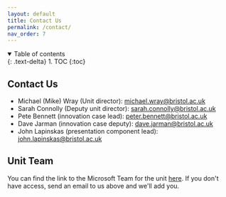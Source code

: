 ```yaml
---
layout: default
title: Contact Us
permalink: /contact/
nav_order: 7
---
```


<details open markdown="block">
<summary>
Table of contents
</summary>
{: .text-delta}
1. TOC
{:toc}
</details>

## Contact Us

* Michael (Mike) Wray (Unit director): [michael.wray@bristol.ac.uk](mailto:michael.wray@bristol.ac.uk)
* Sarah Connolly (Deputy unit director): [sarah.connolly@bristol.ac.uk](mailto:sarah.connolly@bristol.ac.uk)
* Pete Bennett (innovation case lead): [peter.bennett@bristol.ac.uk](mailto:peter.bennett@bristol.ac.uk)
* Dave Jarman (innovation case deputy): [dave.jarman@bristol.ac.uk](mailto:dave.jarman@bristol.ac.uk)
* John Lapinskas (presentation component lead): [john.lapinskas@bristol.ac.uk](mailto:john.lapinskas@bristol.ac.uk)

## Unit Team

You can find the link to the Microsoft Team for the unit
[here](https://teams.microsoft.com/l/team/19%3aSU5HfuaMqsyIqoDSgjTgrmYLAWHKGbNfamySiYADjI01%40thread.tacv2/conversations?groupId=1b63f256-c976-4dcf-8dbf-a0fc4d6bcb49&tenantId=b2e47f30-cd7d-4a4e-a5da-b18cf1a4151b).
If you don't have access, send an email to us above and we'll add you.
